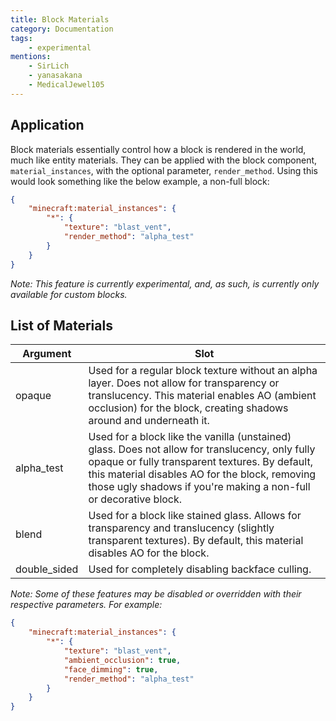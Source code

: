 ```yaml
---
title: Block Materials
category: Documentation
tags:
    - experimental
mentions:
    - SirLich
    - yanasakana
    - MedicalJewel105
---
```


## Application

Block materials essentially control how a block is rendered in the world, much like entity materials. They can be applied with the block component, `material_instances`, with the optional parameter, `render_method`. Using this would look something like the below example, a non-full block:

<CodeHeader></CodeHeader>

```json
{
	"minecraft:material_instances": {
		"*": {
			"texture": "blast_vent",
			"render_method": "alpha_test"
		}
	}
}
```

_Note: This feature is currently experimental, and, as such, is currently only available for custom blocks._

## List of Materials

| Argument     | Slot                                                                                                                                                                                                                                                                     |
| ------------ | ------------------------------------------------------------------------------------------------------------------------------------------------------------------------------------------------------------------------------------------------------------------------ |
| opaque       | Used for a regular block texture without an alpha layer. Does not allow for transparency or translucency. This material enables AO (ambient occlusion) for the block, creating shadows around and underneath it.                                                         |
| alpha_test   | Used for a block like the vanilla (unstained) glass. Does not allow for translucency, only fully opaque or fully transparent textures. By default, this material disables AO for the block, removing those ugly shadows if you're making a non-full or decorative block. |
| blend        | Used for a block like stained glass. Allows for transparency and translucency (slightly transparent textures). By default, this material disables AO for the block.                                                                                                      |
| double_sided | Used for completely disabling backface culling.                                                                                                                                                                                                                          |

_Note: Some of these features may be disabled or overridden with their respective parameters. For example:_

<CodeHeader></CodeHeader>

```json
{
	"minecraft:material_instances": {
		"*": {
			"texture": "blast_vent",
			"ambient_occlusion": true,
			"face_dimming": true,
			"render_method": "alpha_test"
		}
	}
}
```
